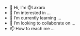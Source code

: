 - 👋 Hi, I’m @Laxaro
- 👀 I’m interested in ...
- 🌱 I’m currently learning ...
- 💞️ I’m looking to collaborate on ...
- 📫 How to reach me ...

<!---
Laxaro/Laxaro is a ✨ special ✨ repository because its `README.md` (this file) appears on your GitHub profile.
You can click the Preview link to take a look at your changes.
--->
